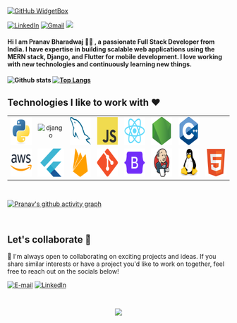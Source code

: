 [![GitHub WidgetBox](https://github-widgetbox.vercel.app/api/profile?username=pranav-bharadwaj&data=followers,repositories,stars,commits&theme=viridescent)](https://github.com/pranav-bharadwaj)
<!-- <h3 align ="center"> <strong> Let`s Code.Build & FUN </strong> </h3>  -->

[![LinkedIn](https://img.shields.io/badge/linkedin-%230077B5.svg?style=for-the-badge&logo=linkedin&logoColor=white)](https://www.linkedin.com/in/pranav-bharadwaj-83777319b)
[![Gmail](https://img.shields.io/badge/%20-Send%20Mail-black?color=14171A&labelColor=ef5350&logo=gmail&logoColor=ffffff&style=for-the-badge)](mailto:pranavbharadwaj2001@gmail.com)
![](https://komarev.com/ghpvc/?username=pranav-bharadwaj&color=brightgreen&style=for-the-badge)

<h4>Hi I am Pranav Bharadwaj 💇‍♂️ , a passionate Full Stack Developer from India. I have expertise in building scalable web applications using the MERN stack, Django, and Flutter for mobile development. I love working with new technologies and continuously learning new things.<h4>

![Github stats](https://github-readme-stats.vercel.app/api?username=pranav-bharadwaj&theme=radical&show_icons=true&count_private=true&hide=issues) 
[![Top Langs](https://github-readme-stats.vercel.app/api/top-langs/?username=pranav-bharadwaj&theme=radical&layout=compact)](https://github.com/pranav-bharadwaj) 

<h2> Technologies I like to work with ❤️</h2>
<table width="100%" height="100%" align="center">
  <tr>
    <td align="center">
      <img alt="python" height=64px src="https://raw.githubusercontent.com/devicons/devicon/master/icons/python/python-original.svg">
    </td>
    <td align="center">
      <img alt="django" height=64px src="https://cdn.worldvectorlogo.com/logos/django.svg">
    </td>
    <td align="center">
      <img alt="mysql" height=64px src="https://github.com/devicons/devicon/blob/master/icons/mysql/mysql-original.svg">
    </td>
    <td align="center">
      <img alt="javascript" height=64px src="https://raw.githubusercontent.com/devicons/devicon/master/icons/javascript/javascript-original.svg">
    </td>
    <td align="center">
      <img alt="react" height=64px src="https://github.com/devicons/devicon/blob/master/icons/react/react-original.svg">
    </td>
    <td align="center">
      <img alt="nodejs" height=64px src="https://raw.githubusercontent.com/devicons/devicon/master/icons/nodejs/nodejs-original.svg">
    </td>
    <td align="center">
      <img alt="cpp" height=64px src="https://github.com/devicons/devicon/blob/master/icons/cplusplus/cplusplus-original.svg">
    </td>
  </tr>
  <tr>
    <td align="center">
      <img alt="aws" height=64px src="https://github.com/devicons/devicon/blob/master/icons/amazonwebservices/amazonwebservices-original-wordmark.svg">
    </td>
    <td align="center">
      <img alt="flutter" height=64px src="https://github.com/devicons/devicon/blob/master/icons/flutter/flutter-original.svg">
    </td>
    <td align="center">
      <img alt="firebase" height=64px src="https://github.com/devicons/devicon/blob/master/icons/firebase/firebase-plain.svg">
    </td>
    <td align="center">
      <img alt="git" height=64px src="https://github.com/devicons/devicon/blob/master/icons/git/git-original.svg">
    </td>
    <td align="center">
      <img alt="bootstrap" height=64px src="https://raw.githubusercontent.com/devicons/devicon/master/icons/bootstrap/bootstrap-plain.svg">
    </td>
    <td align="center">
      <img alt="jenkins" height=64px src="https://github.com/devicons/devicon/blob/master/icons/jenkins/jenkins-original.svg">
    </td>
    <td align="center">
      <img alt="linux" height=64px src="https://github.com/devicons/devicon/blob/master/icons/linux/linux-original.svg">
    </td>
    <td align="center">
      <img alt="html5" height=64px src="https://github.com/devicons/devicon/blob/master/icons/html5/html5-original.svg">
    </td>
  </tr>
</table>

<br>

[![Pranav's github activity graph](https://github-readme-activity-graph.vercel.app/graph?username=pranav-bharadwaj&theme=github-compact)](https://github.com/pranav-bharadwaj/github-readme-activity-graph)

<br>

## Let's collaborate 🚀

🌟 I'm always open to collaborating on exciting projects and ideas. If you share similar interests or have a project you'd like to work on together, feel free to reach out on the socials below!

<p>
  <a href="mailto:pranavbharadwaj2001@gmail.com" target="_blank"><img alt="E-mail" src="https://img.shields.io/badge/-Gmail-ea4335?style=flat-square&logo=Gmail&logoColor=white" /></a>
  <a href="https://linkedin.com/in/pranav-bharadwaj-83777319b" target="_blank"><img alt="LinkedIn" src="https://img.shields.io/badge/-LinkedIn-007ACC?style=flat-square&logo=linkedin&logoColor=white" />
</p>

<br>

<p align="center">
  <img src="https://capsule-render.vercel.app/api?type=waving&color=gradient&height=80&section=footer"/>
</p>
